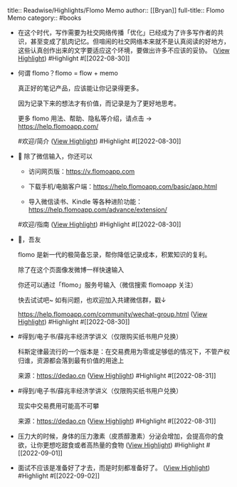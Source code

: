 title:: Readwise/Highlights/Flomo Memo
author:: [[Bryan]]
full-title:: Flomo Memo
category:: #books

- 在这个时代，写作需要为社交网络传播「优化」已经成为了许多写作者的共识，甚至变成了肌肉记忆。但喧闹的社交网络本来就不是认真阅读的好地方，这些认真创作出来的文字要适应这个环境，要做出许多不应该的妥协。 ([View Highlight](https://flomoapp.com/mine/?memo_id=MzY4NDgzNzg)) #Highlight #[[2022-08-30]]
- 何谓 flomo？flomo = flow + memo
  
  
  
  真正好的笔记产品，应该能让你记录得更多。
  
  因为记录下来的想法才有价值，而记录是为了更好地思考。
  
  
  
  更多 flomo 用法、帮助、隐私等介绍，请点击 → https://help.flomoapp.com/
  
  
  
  #欢迎/简介 ([View Highlight](https://flomoapp.com/mine/?memo_id=MzY4NDgwNjU)) #Highlight #[[2022-08-30]]
- 🤔 除了微信输入，你还可以
  
  
  
   * 访问网页版：https://v.flomoapp.com
  
   * 下载手机/电脑客户端：https://help.flomoapp.com/basic/app.html
  
   * 导入微信读书、Kindle 等各种进阶功能：https://help.flomoapp.com/advance/extension/
  
  
  
  #欢迎/指南 ([View Highlight](https://flomoapp.com/mine/?memo_id=MzY4NDgwNjY)) #Highlight #[[2022-08-30]]
- 👋，吾友
  
  
  
  flomo 是新一代的极简备忘录，帮你降低记录成本，积累知识的复利。
  
  
  
  除了在这个页面像发微博一样快速输入
  
  你还可以通过「flomo」服务号输入（微信搜索 flomoapp 关注）
  
  
  
  快去试试吧~ 如有问题，也欢迎加入共建微信群，戳↓
  
  https://help.flomoapp.com/community/wechat-group.html ([View Highlight](https://flomoapp.com/mine/?memo_id=MzY4NDgwNjc)) #Highlight #[[2022-08-30]]
- #得到/电子书/薛兆丰经济学讲义（仅限购买纸书用户兑换）
  
  科斯定律最流行的一个版本是：在交易费用为零或足够低的情况下，不管产权归谁，资源都会落到最有价值的用途上
  
  
  
  来源：https://dedao.cn ([View Highlight](https://flomoapp.com/mine/?memo_id=MzY5NDg2Nzk)) #Highlight #[[2022-08-31]]
- #得到/电子书/薛兆丰经济学讲义（仅限购买纸书用户兑换）
  
  现实中交易费用可能高不可攀
  
  
  
  来源：https://dedao.cn ([View Highlight](https://flomoapp.com/mine/?memo_id=MzY5NDg2ODA)) #Highlight #[[2022-08-31]]
- 压力大的时候，身体的压力激素（皮质醇激素）分泌会增加，会提高你的食欲，让你更想吃甜食或者高热量的食物 ([View Highlight](https://flomoapp.com/mine/?memo_id=MzcwMDg1MDg)) #Highlight #[[2022-09-01]]
- 面试不应该是准备好了才去，而是时刻都准备好了。 ([View Highlight](https://flomoapp.com/mine/?memo_id=MzcxNjQxODI)) #Highlight #[[2022-09-02]]